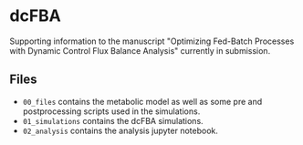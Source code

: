 # dcFBA
Supporting information to the manuscript "Optimizing Fed-Batch Processes with
Dynamic Control Flux Balance Analysis" currently in submission.

## Files
* ``00_files`` contains the metabolic model as well as some pre and postprocessing scripts used in the simulations.
* ``01_simulations`` contains the dcFBA simulations.
* ``02_analysis`` contains the analysis jupyter notebook.
